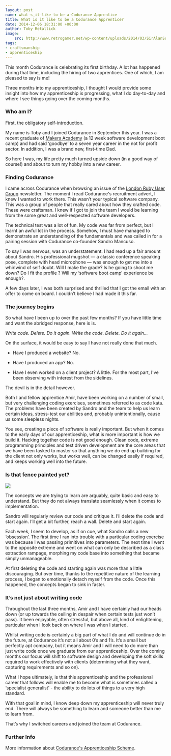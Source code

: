 ```yaml
---
layout: post
name: what-s_it-like-to-be-a-Codurance-Apprentice
title: What is it like to be a Codurance Apprentice?
date: 2014-12-06 18:31:00 +00:00
author: Toby Retallick
image:
    src: http://www.retrogamer.net/wp-content/uploads/2014/03/SirAlanSugarWith464.png
tags:
- craftsmanship
- apprenticeship
---
```


This month Codurance is celebrating its first birthday. A lot has happened during that time, including the hiring of two apprentices. One of which, I am pleased to say is me!

Three months into my apprenticeship, I thought I would provide some insight into how my apprenticeship is progressing, what I do day-to-day and where I see things going over the coming months.

### Who am I?

First, the obligatory self-introduction.

My name is Toby and I joined Codurance in September this year. I was a recent graduate of [Makers Academy](http://www.makersacademy.com) (a 12 week software development boot camp) and had said ‘goodbye’ to a seven year career in the not for profit sector. In addition, I was a brand new, first-time Dad.

So here I was, my life pretty much turned upside down (in a good way of course!) and about to turn my hobby into a new career.

### Finding Codurance

I came across Codurance when browsing an issue of the [London Ruby User Group](http://lrug.org) newsletter. The moment I read Codurance's recruitment advert, I knew I wanted to work there. This wasn’t your typical software company. This was a group of people that really cared about how they crafted code. These were craftsman. I knew if I got to join the team I would be learning from the some great and well-respected software developers.

The technical test was a lot of fun. My code was far from perfect, but I learnt an awful lot in the process. Somehow, I must have managed to demonstrate an understanding of the fundamentals and was called in for a pairing session with Codurance co-founder Sandro Mancuso.

To say I was nervous, was an understatement. I had read up a fair amount about Sandro. His professional mugshot &mdash; a classic conference speaking pose, complete with head microphone &mdash; was enough to get me into a whirlwind of self doubt. Will I make the grade? Is he going to shoot me down?  Do I fit the profile ? Will my ‘software boot camp’ experience be enough?.

A few days later, I was both surprised and thrilled that I got the email with an offer to come on board. I couldn’t believe I had made it this far.

### The journey begins

So what have I been up to over the past few months? If you have little time and  want the abridged response, here is is.

<em>Write code. Delete. Do it again. Write the code. Delete. Do it again...</em>

On the surface, it would be easy to say I have not really done that much.

* Have I produced a website? No.

* Have I produced an app? No.

* Have I even worked on a client project? A little. For the most part, I've been observing with interest from the sidelines.

The devil is in the detail however.

Both I and fellow apprentice Amir, have been working on a number of small, but very challenging coding exercises, sometimes referred to as code kata. The problems have been created by Sandro and the team to help us learn certain ideas, stress-test our abilities and, probably unintentionally, cause us some sleepless nights.

You see, creating a piece of software is really important. But when it comes to the early days of our apprenticeship, what is more important is how we build it. Hacking together code is not good enough. Clean code, extreme programming principles and test driven development are the core areas that we have been tasked to master so that anything we do end up building for the client not only works, but works well, can be changed easily if required, and keeps working well into the future.

### Is that fence painted yet?

<image class='img img-responsive' src='/assets/img/custom/blog/2014_12_06_apprentice/painting-the-fence.jpg'> 

The concepts we are trying to learn are arguably, quite basic and easy to understand. But they do not always translate seamlessly when it comes to implementation.

Sandro will regularly review our code and critique it. I’ll delete the code and start again. I’ll get a bit further, reach a wall. Delete and start again.

Each week, I seem to develop, as if on cue, what Sandro calls a new ‘obsession’. The first time I ran into trouble with a particular coding exercise was because I was passing primitives into parameters. The next time I went to the opposite extreme and went on what can only be described as a class extraction rampage, morphing my code base into something that became simply unmanageable.

At first deleting the code and starting again was more than a little discouraging. But over time, thanks to the repetitive nature of the learning process, I began to emotionally detach myself from the code. Once this happened, the concepts began to sink in faster.

### It’s not just about writing code

Throughout the last three months, Amir and I have certainly had our heads down (or up towards the ceiling in despair when certain tests just won’t pass). It been enjoyable, often stressful, but above all, kind of enlightening, particular when I look back on where I was when I started.

Whilst writing code is certainly a big part of what I do and will continue do in the future, at Codurance it’s not all about 0’s and 1’s. It’s a small but perfectly apt company, but it means Amir and I will need to do more than just write code once we graduate from our apprenticeship. Over the coming months our focus will shift to software design and developing  the soft skills required to work effectively with clients (determining what they want, capturing requirements and so on).

What I hope ultimately, is that this apprenticeship and the professional career that follows will enable me to become what is sometimes called a ‘specialist generalist’ - the ability to do lots of things to a very high standard.

With that goal in mind, I know deep down my apprenticeship will never truly end. There will always be something to learn and someone better than me to learn from.

That’s why I switched careers and joined the team at Codurance.

### Further Info
More information about [Codurance's Apprenticeship Scheme](http://codurance.com/work-with-us/apprentice/).

